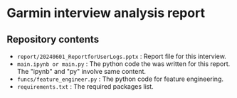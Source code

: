 # Garmin interview analysis report
## Repository contents 
- `report/20240601_ReportforUserLogs.pptx` : Report file for this interview.
- `main.ipynb or main.py` : The python code the was written for this report. The "ipynb" and "py" involve same content.
- `funcs/feature_engineer.py` : The python code for feature engineering.
- `requirements.txt` : The required packages list.